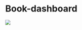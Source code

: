 # Book-dashboard

<img src="https://capsule-render.vercel.app/api?type=waving&color=auto&height=200&section=header&text=내용입력&fontSize=90" />
